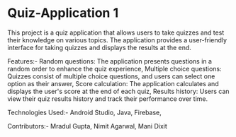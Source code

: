 # Quiz-Application 1
This project is a quiz application that allows users to take quizzes and test their knowledge on various topics. The application provides a user-friendly interface for taking quizzes and displays the results at the end.


Features:- Random questions: The application presents questions in a random order to enhance the quiz experience, Multiple choice questions: Quizzes consist of multiple choice questions, and users can select one option as their answer, Score calculation: The application calculates and displays the user's score at the end of each quiz, Results history: Users can view their quiz results history and track their performance over time.

Technologies Used:- Android Studio, Java, Firebase,

Contributors:- Mradul Gupta, Nimit Agarwal, Mani Dixit
